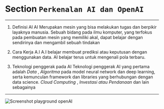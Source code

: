 # Section `Perkenalan AI dan OpenAI`

--- 

1. Definisi AI
AI Merupakan mesin yang bisa melakukan tugas dan berpikir layaknya manusia. Sebuah bidang pada ilmu komputer, yang terfokus pada pembuatan mesin yang memiliki akal, dapat belajar dengan sendirinya dan mengambil sebuah tindakan

2. Cara Kerja A.I
A.I belajar membuat prediksi atau keputusan dengan menggunakan data. AI belajar terus untuk mengenali pola terbaru.

3. Teknologi penggerak pada AI
Teknologi penggerak AI yang pertama adalah _Data_ , _Algoritma_ pada model neural network dan deep learning, serta kemunculan framework dan libraries yang berhubungan dengan data science. _Cloud Computing_ , _Investasi atau Pendanaan_ dan lain sebagainya

---

![Screenshot playground openAI](../screenshot/Screenshot%20(1917).png) 